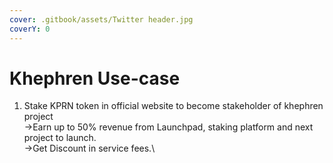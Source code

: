 ```yaml
---
cover: .gitbook/assets/Twitter header.jpg
coverY: 0
---
```


# Khephren Use-case

1. Stake KPRN token in official website to become stakeholder of khephren project\
   →Earn up to 50% revenue from Launchpad, staking platform and next project to launch.\
   →Get Discount in service fees.\


